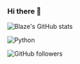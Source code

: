 ### Hi there 👋

![Blaze's GitHub stats](https://github-readme-stats.vercel.app/api?username=blazecolby&count_private=true&show_icons=true&theme=dark)

![Python](https://img.shields.io/badge/Python-3776AB?style=for-the-badge&logo=python&logoColor=white)



![GitHub followers](https://img.shields.io/github/followers/blazecolby?style=social)



<!--
**blazecolby/blazecolby** is a ✨ _special_ ✨ repository because its `README.md` (this file) appears on your GitHub profile.

Here are some ideas to get you started:

- 🔭 I’m currently working on ...
- 🌱 I’m currently learning ...
- 👯 I’m looking to collaborate on ...
- 🤔 I’m looking for help with ...
- 💬 Ask me about ...
- 📫 How to reach me: ...
- 😄 Pronouns: ...
- ⚡ Fun fact: ...
-->
